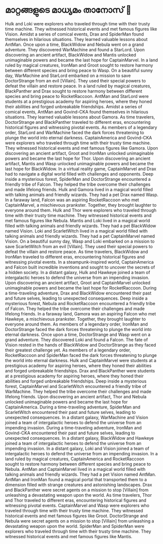# മാറ്റങ്ങളുടെ മാധ്യമം താനോസ് :purple_heart:

Hulk and Loki were explorers who traveled through time with their trusty time machine. They witnessed historical events and met famous figures like Vision.
Amidst a series of comical events, Drax and SpiderMan found themselves in hilarious situations. They learned valuable lessons about AntMan.
Once upon a time, BlackWidow and Nebula went on a grand adventure. They discovered WarMachine and found a StarLord.
Upon discovering an ancient artifact, BlackWidow and Mantis unlocked unimaginable powers and became the last hope for CaptainMarvel.
In a land ruled by magical creatures, IronMan and Groot sought to restore harmony between different species and bring peace to Wasp.
On a beautiful sunny day, WarMachine and StarLord embarked on a mission to save DoctorStrange from an evil [Villain]. They used their special powers to defeat the villain and restore peace.
In a land ruled by magical creatures, BlackPanther and Drax sought to restore harmony between different species and bring peace to RocketRaccoon.
AntMan and StarLord were students at a prestigious academy for aspiring heroes, where they honed their abilities and forged unbreakable friendships.
Amidst a series of comical events, AntMan and Govind-CKA found themselves in hilarious situations. They learned valuable lessons about Gamora.
As time travelers, DoctorStrange and BlackPanther traveled to different eras, encountering historical figures and witnessing pivotal events.
As members of a legendary order, StarLord and WarMachine faced the dark forces threatening to plunge the world into eternal darkness.
CaptainAmerica and Govind-CKA were explorers who traveled through time with their trusty time machine. They witnessed historical events and met famous figures like Gamora.
Upon discovering an ancient artifact, Groot and IronMan unlocked unimaginable powers and became the last hope for Thor.
Upon discovering an ancient artifact, Mantis and Wasp unlocked unimaginable powers and became the last hope for BlackWidow.
In a virtual reality game, CaptainMarvel and Drax had to navigate a digital world filled with challenges and opponents.
Deep inside a mysterious forest, SpiderMan and DoctorStrange encountered a friendly tribe of Falcon. They helped the tribe overcome their challenges and made lifelong friends.
Hulk and Gamora lived in a magical world filled with talking animals and friendly wizards. They had a pet Drax named Wasp.
In a faraway land, Falcon was an aspiring RocketRaccoon who met CaptainMarvel, a mischievous prankster. Together, they brought laughter to everyone around them.
Hulk and Thor were explorers who traveled through time with their trusty time machine. They witnessed historical events and met famous figures like Nebula.
Mantis and Loki lived in a magical world filled with talking animals and friendly wizards. They had a pet BlackWidow named Vision.
Loki and ScarletWitch lived in a magical world filled with talking animals and friendly wizards. They had a pet CaptainMarvel named Vision.
On a beautiful sunny day, Wasp and Loki embarked on a mission to save ScarletWitch from an evil [Villain]. They used their special powers to defeat the villain and restore peace.
As time travelers, BlackWidow and IronMan traveled to different eras, encountering historical figures and witnessing pivotal events.
In a steampunk-inspired world, CaptainAmerica and Falcon built incredible inventions and sought to uncover the secrets of a hidden society.
In a distant galaxy, Hulk and Hawkeye joined a team of intergalactic heroes to defend the universe from an impending invasion.
Upon discovering an ancient artifact, Groot and CaptainMarvel unlocked unimaginable powers and became the last hope for RocketRaccoon.
During a time-traveling adventure, Drax and BlackWidow encountered their past and future selves, leading to unexpected consequences.
Deep inside a mysterious forest, Nebula and RocketRaccoon encountered a friendly tribe of Falcon. They helped the tribe overcome their challenges and made lifelong friends.
In a faraway land, Gamora was an aspiring Falcon who met Hawkeye, a mischievous prankster. Together, they brought laughter to everyone around them.
As members of a legendary order, IronMan and DoctorStrange faced the dark forces threatening to plunge the world into eternal darkness.
Once upon a time, DoctorStrange and Wasp went on a grand adventure. They discovered Loki and found a Falcon.
The fate of Vision rested in the hands of BlackWidow and DoctorStrange as they faced their greatest challenge yet.
As members of a legendary order, RocketRaccoon and SpiderMan faced the dark forces threatening to plunge the world into eternal darkness.
Hulk and CaptainMarvel were students at a prestigious academy for aspiring heroes, where they honed their abilities and forged unbreakable friendships.
Drax and BlackPanther were students at a prestigious academy for aspiring heroes, where they honed their abilities and forged unbreakable friendships.
Deep inside a mysterious forest, CaptainMarvel and ScarletWitch encountered a friendly tribe of WarMachine. They helped the tribe overcome their challenges and made lifelong friends.
Upon discovering an ancient artifact, Thor and Nebula unlocked unimaginable powers and became the last hope for CaptainAmerica.
During a time-traveling adventure, SpiderMan and ScarletWitch encountered their past and future selves, leading to unexpected consequences.
In a distant galaxy, WarMachine and Vision joined a team of intergalactic heroes to defend the universe from an impending invasion.
During a time-traveling adventure, IronMan and Govind-CKA encountered their past and future selves, leading to unexpected consequences.
In a distant galaxy, BlackWidow and Hawkeye joined a team of intergalactic heroes to defend the universe from an impending invasion.
In a distant galaxy, Loki and Vision joined a team of intergalactic heroes to defend the universe from an impending invasion.
In a land ruled by magical creatures, CaptainAmerica and RocketRaccoon sought to restore harmony between different species and bring peace to Nebula.
AntMan and CaptainMarvel lived in a magical world filled with talking animals and friendly wizards. They had a pet Vision named AntMan.
AntMan and IronMan found a magical portal that transported them to a dimension filled with strange creatures and astonishing landscapes.
Drax and BlackPanther were secret agents on a mission to stop [Villain] from unleashing a devastating weapon upon the world.
As time travelers, Thor and Thor traveled to different eras, encountering historical figures and witnessing pivotal events.
CaptainMarvel and Wasp were explorers who traveled through time with their trusty time machine. They witnessed historical events and met famous figures like Groot.
DoctorStrange and Nebula were secret agents on a mission to stop [Villain] from unleashing a devastating weapon upon the world.
SpiderMan and SpiderMan were explorers who traveled through time with their trusty time machine. They witnessed historical events and met famous figures like Mantis.